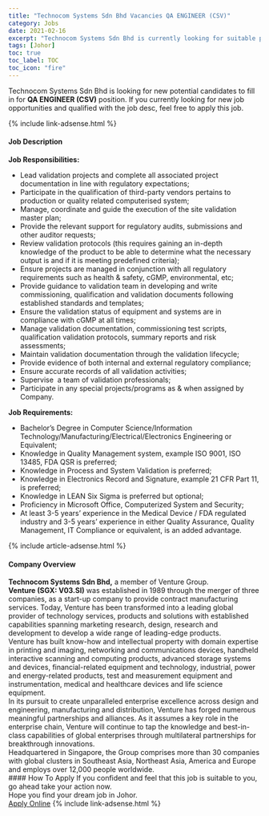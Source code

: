 ```yaml
---
title: "Technocom Systems Sdn Bhd Vacancies QA ENGINEER (CSV)" 
category: Jobs 
date: 2021-02-16 
excerpt: "Technocom Systems Sdn Bhd is currently looking for suitable person to fill in the QA ENGINEER (CSV) which based in Johor" 
tags: [Johor] 
toc: true 
toc_label: TOC 
toc_icon: "fire" 
--- 
```


<p>Technocom Systems Sdn Bhd is looking for new potential candidates to fill in for <b>QA ENGINEER (CSV)</b> position. If you currently looking for new job opportunities and qualified with the job desc, feel free to apply this job.
</p>{% include link-adsense.html %} 
<div><div><h4>Job Description</h4></div><div><div><span><div><div><strong>Job Responsibilities:</strong></div><ul><li>Lead validation projects and complete all associated project documentation in line with regulatory expectations;</li><li>Participate in the qualification of third-party vendors pertains to production or quality related computerised system;</li><li>Manage, coordinate and guide the execution of the site validation master plan;</li><li>Provide the relevant support for regulatory audits, submissions and other auditor requests;</li><li>Review validation protocols (this requires gaining an in-depth knowledge of the product to be able to determine what the necessary output is and if it is meeting predefined criteria);</li><li>Ensure projects are managed in conjunction with all regulatory requirements such as health &amp; safety, cGMP, environmental, etc;</li><li>Provide guidance to validation team in developing and write commissioning, qualification and validation documents following established standards and templates;</li><li>Ensure the validation status of equipment and systems are in compliance with cGMP at all times;</li><li>Manage validation documentation, commissioning test scripts, qualification validation protocols, summary reports and risk assessments;</li><li>Maintain validation documentation through the validation lifecycle;</li><li>Provide evidence of both internal and external regulatory compliance;</li><li>Ensure accurate records of all validation activities;</li><li>Supervise&#160; a team of validation professionals;</li><li>Participate in any special projects/programs as &amp; when assigned by Company.</li></ul><div><strong>Job Requirements:</strong></div><ul><li>Bachelor&#8217;s Degree in Computer Science/Information Technology/Manufacturing/Electrical/Electronics Engineering or Equivalent;</li><li>Knowledge in Quality Management system, example ISO 9001, ISO 13485, FDA QSR is preferred;</li><li>Knowledge in Process and System Validation is preferred;</li><li>Knowledge in Electronics Record and Signature, example 21 CFR Part 11, is preferred;</li><li>Knowledge in LEAN Six Sigma is preferred but optional;</li><li>Proficiency in Microsoft Office, Computerized System and Security;</li><li>At least 3-5 years&#8217; experience in the Medical Device / FDA regulated industry and 3-5 years&#8217; experience in either Quality Assurance, Quality Management, IT Compliance or equivalent, is an added advantage.</li></ul></div></span></div></div></div> 
{% include article-adsense.html %} 
<div><div><h4>Company Overview</h4></div><div><div><span><div><div>
<strong>Technocom Systems Sdn Bhd,</strong> a member of Venture Group.</div>
<div>
<div>
<strong>Venture (SGX: V03.SI)</strong> was established in 1989 through the merger of three companies, as a start-up company to provide contract manufacturing services. Today, Venture has been transformed into a leading global provider of technology services, products and solutions with established capabilities spanning marketing research, design, research and development to develop a wide range of leading-edge products.</div>
<div>
		Venture has built know-how and intellectual property with domain expertise in printing and imaging, networking and communications devices, handheld interactive scanning and computing products, advanced storage systems and devices, financial-related equipment and technology, industrial, power and energy-related products, test and measurement equipment and instrumentation, medical and healthcare devices and life science equipment.</div>
<div>
		In its pursuit to create unparalleled enterprise excellence across design and engineering, manufacturing and distribution, Venture has forged numerous meaningful partnerships and alliances. As it assumes a key role in the enterprise chain, Venture will continue to tap the knowledge and best-in-class capabilities of global enterprises through multilateral partnerships for breakthrough innovations.</div>
<div>
		Headquartered in Singapore, the Group comprises more than 30 companies with global clusters in Southeast Asia, Northeast Asia, America and Europe and employs over 12,000 people worldwide.</div>
</div></div></span></div></div></div> 
#### How To Apply 
If you confident and feel that this job is suitable to you, go ahead take your action now. <br/> 
Hope you find your dream job in Johor. <br/> 
<a href="https://www.jobstreet.com.my/en/job/qa-engineer-csv-4482284?jobId=jobstreet-my-job-4482284&" class="btn btn--info" target="_blank" rel="nofollow noopenner">Apply Online</a> 
{% include link-adsense.html %} 